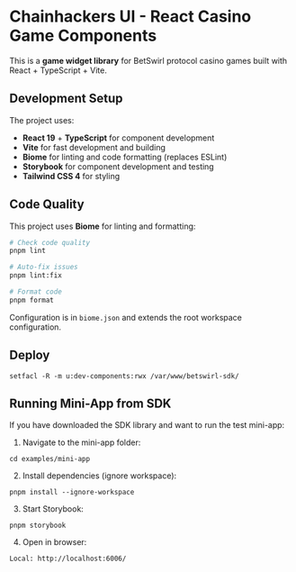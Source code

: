 # Chainhackers UI - React Casino Game Components

This is a **game widget library** for BetSwirl protocol casino games built with React + TypeScript + Vite.

## Development Setup

The project uses:
- **React 19** + **TypeScript** for component development
- **Vite** for fast development and building
- **Biome** for linting and code formatting (replaces ESLint)
- **Storybook** for component development and testing
- **Tailwind CSS 4** for styling

## Code Quality

This project uses **Biome** for linting and formatting:

```bash
# Check code quality
pnpm lint

# Auto-fix issues
pnpm lint:fix

# Format code
pnpm format
```

Configuration is in `biome.json` and extends the root workspace configuration.

## Deploy

```shell
setfacl -R -m u:dev-components:rwx /var/www/betswirl-sdk/
```

## Running Mini-App from SDK

If you have downloaded the SDK library and want to run the test mini-app:

1. Navigate to the mini-app folder:
```shell
cd examples/mini-app
```

2. Install dependencies (ignore workspace):
```shell
pnpm install --ignore-workspace
```

3. Start Storybook:
```shell
pnpm storybook
```

4. Open in browser:
```
Local: http://localhost:6006/
```
